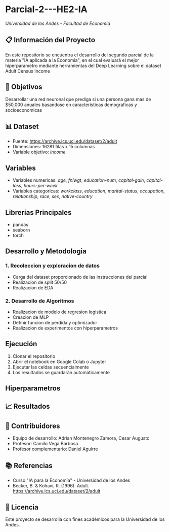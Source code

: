 # Parcial-2---HE2-IA
*Universidad de los Andes - Facultad de Economia*

## 📋 Información del Proyecto

En este repositorio se encuentra el desarrollo del segundo parcial de la materia "IA aplicada a la Economia", en el cual evaluará el mejor hiperparametro mediante herramientas del Deep Learning sobre el dataset Adult Census Income

## 🎯 Objetivos

Desarrollar una red neuronal que prediga si una persona gana mas de $50,000 anuales basandose en caracteristicas demograficas y socioeconomicas

## 📊 Dataset

- Fuente: https://archive.ics.uci.edu/dataset/2/adult
- Dimensiones: 16281 filas x 15 columnas
- Variable objetivo: *income*

## Variables

- Variables numericas: *age*, *fnlwgt*, *education-num*, *capital-gain*, *capital-loss*, *hours-per-week*
- Variables categoricas: *workclass*, *education*, *marital-status*, *occupation*, *relationship*, *race*, *sex*, *native-country*

## Librerias Principales

- pandas
- seaborn
- torch

## Desarrollo y Metodologia

### 1. Recoleccion y exploracion de datos

- Carga del dataset proporcionado de las instrucciones del parcial
- Realizacion de split 50/50
- Realizacion de EDA

### 2. Desarrollo de Algoritmos

- Realizacion de modelo de regresion logistica
- Creacion de MLP
- Definir funcion de perdida y optimizador
- Realizacion de experimentos con hiperparametros

## Ejecución
1. Clonar el repositorio
2. Abrir el notebook en Google Colab o Jupyter
3. Ejecutar las celdas secuencialmente
4. Los resultados se guardarán automáticamente

## Hiperparametros

## 📈 Resultados

## 👥 Contribuidores

- Equipo de desarrollo: Adrian Montenegro Zamora, Cesar Augusto 
- Profesor: Camilo Vega Barbosa
- Profesor complementario: Daniel Aguirre

## 📚 Referencias

- Curso "IA para la Economía" - Universidad de los Andes
- Becker, B. & Kohavi, R. (1996). Adult. https://archive.ics.uci.edu/dataset/2/adult

## 📄 Licencia

Este proyecto se desarrolla con fines académicos para la Universidad de los Andes.
